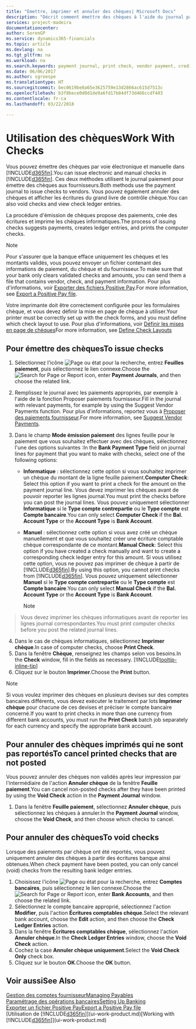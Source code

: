 ```yaml
---
title: "Emettre, imprimer et annuler des chèques| Microsoft Docs"
description: "Décrit comment émettre des chèques à l'aide du journal paiement, imprimer des chèques, et annuler ou afficher les écritures du grand livre de contrôle chèque dans Finance and Operations, Business edition."
services: project-madeira
documentationcenter: 
author: SorenGP
ms.service: dynamics365-financials
ms.topic: article
ms.devlang: na
ms.tgt_pltfrm: na
ms.workload: na
ms.search.keywords: payment journal, print check, vendor payment, creditor, debt, balance due, AP
ms.date: 06/06/2017
ms.author: sgroespe
ms.translationtype: HT
ms.sourcegitcommit: bec0619be0a65e3625759e13d2866ac615d7513c
ms.openlocfilehash: b3f8bece0d0d1de9a6fd17b84df73d466ccdf403
ms.contentlocale: fr-ca
ms.lasthandoff: 03/22/2018

---
```

# <a name="work-with-checks"></a><span data-ttu-id="2359e-103">Utilisation des chèques</span><span class="sxs-lookup"><span data-stu-id="2359e-103">Work With Checks</span></span>
<span data-ttu-id="2359e-104">Vous pouvez émettre des chèques par voie électronique et manuelle dans [!INCLUDE[d365fin](includes/d365fin_md.md)].</span><span class="sxs-lookup"><span data-stu-id="2359e-104">You can issue electronic and manual checks in [!INCLUDE[d365fin](includes/d365fin_md.md)].</span></span> <span data-ttu-id="2359e-105">Ces deux méthodes utilisent le journal paiement pour émettre des chèques aux fournisseurs.</span><span class="sxs-lookup"><span data-stu-id="2359e-105">Both methods use the payment journal to issue checks to vendors.</span></span> <span data-ttu-id="2359e-106">Vous pouvez également annuler des chèques et afficher les écritures du grand livre de contrôle chèque.</span><span class="sxs-lookup"><span data-stu-id="2359e-106">You can also void checks and view check ledger entries.</span></span>

<span data-ttu-id="2359e-107">La procédure d'émission de chèques propose des paiements, crée des écritures et imprime les chèques informatiques.</span><span class="sxs-lookup"><span data-stu-id="2359e-107">The process of issuing checks suggests payments, creates ledger entries, and prints the computer checks.</span></span>

> [!NOTE]  
>   <span data-ttu-id="2359e-108">Pour s'assurer que la banque efface uniquement les chèques et les montants validés, vous pouvez envoyer un fichier contenant des informations de paiement, du chèque et du fournisseur.</span><span class="sxs-lookup"><span data-stu-id="2359e-108">To make sure that your bank only clears validated checks and amounts, you can send them a file that contains vendor, check, and payment information.</span></span> <span data-ttu-id="2359e-109">Pour plus d'informations, voir [Exporter des fichiers Positive Pay](finance-how-positive-pay.md).</span><span class="sxs-lookup"><span data-stu-id="2359e-109">For more information, see [Export a Positive Pay file](finance-how-positive-pay.md).</span></span>

<span data-ttu-id="2359e-110">Votre imprimante doit être correctement configurée pour les formulaires chèque, et vous devez définir la mise en page de chèque à utiliser.</span><span class="sxs-lookup"><span data-stu-id="2359e-110">Your printer must be correctly set up with the check forms, and you must define which check layout to use.</span></span> <span data-ttu-id="2359e-111">Pour plus d'informations, voir [Définir les mises en page de chèques](finance-how-define-check-layouts.md)</span><span class="sxs-lookup"><span data-stu-id="2359e-111">For more information, see [Define Check Layouts](finance-how-define-check-layouts.md)</span></span>

## <a name="to-issue-checks"></a><span data-ttu-id="2359e-112">Pour émettre des chèques</span><span class="sxs-lookup"><span data-stu-id="2359e-112">To issue checks</span></span>
1. <span data-ttu-id="2359e-113">Sélectionnez l'icône ![Page ou état pour la recherche](media/ui-search/search_small.png "Page ou état pour la recherche"), entrez **Feuilles paiement**, puis sélectionnez le lien connexe.</span><span class="sxs-lookup"><span data-stu-id="2359e-113">Choose the ![Search for Page or Report](media/ui-search/search_small.png "Search for Page or Report icon") icon, enter **Payment Journals**, and then choose the related link.</span></span>
2. <span data-ttu-id="2359e-114">Remplissez le journal avec les paiements appropriés, par exemple à l'aide de la fonction Proposer paiements fournisseur.</span><span class="sxs-lookup"><span data-stu-id="2359e-114">Fill in the journal with relevant payments, for example by using the Suggest Vendor Payments function.</span></span> <span data-ttu-id="2359e-115">Pour plus d'informations, reportez vous à [Proposer des paiements fournisseur](payables-how-suggest-vendor-payments.md).</span><span class="sxs-lookup"><span data-stu-id="2359e-115">For more information, see [Suggest Vendor Payments](payables-how-suggest-vendor-payments.md).</span></span>
3. <span data-ttu-id="2359e-116">Dans le champ **Mode émission paiement** des lignes feuille pour le paiement que vous souhaitez effectuer avec des chèques, sélectionnez l'une des options suivantes :</span><span class="sxs-lookup"><span data-stu-id="2359e-116">In the **Bank Payment Type** field on journal lines for payment that you want to make with checks, select one of the following options:</span></span>

   * <span data-ttu-id="2359e-117">**Informatique** : sélectionnez cette option si vous souhaitez imprimer un chèque du montant de la ligne feuille paiement.</span><span class="sxs-lookup"><span data-stu-id="2359e-117">**Computer Check**: Select this option if you want to print a check for the amount on the payment journal line.</span></span> <span data-ttu-id="2359e-118">Vous devez imprimer les chèques avant de pouvoir reporter les lignes journal.</span><span class="sxs-lookup"><span data-stu-id="2359e-118">You must print the checks before you can post the journal lines.</span></span> <span data-ttu-id="2359e-119">Vous pouvez uniquement sélectionner **Informatique** si le **Type compte contrepartie** ou le **Type compte** est **Compte bancaire**.</span><span class="sxs-lookup"><span data-stu-id="2359e-119">You can only select **Computer Check** if the **Bal. Account Type** or the **Account Type** is **Bank Account**.</span></span>
   * <span data-ttu-id="2359e-120">**Manuel** : sélectionnez cette option si vous avez créé un chèque manuellement et que vous souhaitez créer une écriture comptable chèque correspondante de ce montant.</span><span class="sxs-lookup"><span data-stu-id="2359e-120">**Manual Check**: Select this option if you have created a check manually and want to create a corresponding check ledger entry for this amount.</span></span> <span data-ttu-id="2359e-121">Si vous utilisez cette option, vous ne pouvez pas imprimer de chèque à partir de [!INCLUDE[d365fin](includes/d365fin_md.md)].</span><span class="sxs-lookup"><span data-stu-id="2359e-121">By using this option, you cannot print checks from [!INCLUDE[d365fin](includes/d365fin_md.md)].</span></span> <span data-ttu-id="2359e-122">Vous pouvez uniquement sélectionner **Manuel** si le **Type compte contrepartie** ou le **Type compte** est **Compte bancaire**.</span><span class="sxs-lookup"><span data-stu-id="2359e-122">You can only select **Manual Check** if the **Bal. Account Type** or the **Account Type** is **Bank Account**.</span></span>

     > [!NOTE]  
>   <span data-ttu-id="2359e-123">Vous devez imprimer les chèques informatiques avant de reporter les lignes journal correspondantes.</span><span class="sxs-lookup"><span data-stu-id="2359e-123">You must print computer checks before you post the related journal lines.</span></span>
4. <span data-ttu-id="2359e-124">Dans le cas de chèques informatiques, sélectionnez **Imprimer chèque**.</span><span class="sxs-lookup"><span data-stu-id="2359e-124">In case of computer checks, choose **Print Check**.</span></span>
5. <span data-ttu-id="2359e-125">Dans la fenêtre **Chèque**, renseignez les champs selon vos besoins.</span><span class="sxs-lookup"><span data-stu-id="2359e-125">In the **Check** window, fill in the fields as necessary.</span></span> [!INCLUDE[tooltip-inline-tip](includes/tooltip-inline-tip_md.md)]
6. <span data-ttu-id="2359e-126">Cliquez sur le bouton **Imprimer**.</span><span class="sxs-lookup"><span data-stu-id="2359e-126">Choose the **Print** button.</span></span>

> [!NOTE]  
>   <span data-ttu-id="2359e-127">Si vous voulez imprimer des chèques en plusieurs devises sur des comptes bancaires différents, vous devez exécuter le traitement par lots **Imprimer chèque** pour chacune de ces devises et préciser le compte bancaire concerné.</span><span class="sxs-lookup"><span data-stu-id="2359e-127">If you want to print checks in more than one currency from different bank accounts, you must run the **Print Check** batch job separately for each currency and specify the appropriate bank account.</span></span>

## <a name="to-cancel-printed-checks-that-are-not-posted"></a><span data-ttu-id="2359e-128">Pour annuler des chèques imprimés qui ne sont pas reportés</span><span class="sxs-lookup"><span data-stu-id="2359e-128">To cancel printed checks that are not posted</span></span>
<span data-ttu-id="2359e-129">Vous pouvez annuler des chèques non validés après leur impression par l'intermédiaire de l'action **Annuler chèque** de la fenêtre **Feuille paiement**.</span><span class="sxs-lookup"><span data-stu-id="2359e-129">You can cancel non-posted checks after they have been printed by using the **Void Check** action in the **Payment Journal** window.</span></span>

1. <span data-ttu-id="2359e-130">Dans la fenêtre **Feuille paiement**, sélectionnez **Annuler chèque**, puis sélectionnez les chèques à annuler.</span><span class="sxs-lookup"><span data-stu-id="2359e-130">In the **Payment Journal** window, choose the **Void Check**, and then choose which checks to cancel.</span></span>

## <a name="to-void-checks"></a><span data-ttu-id="2359e-131">Pour annuler des chèques</span><span class="sxs-lookup"><span data-stu-id="2359e-131">To void checks</span></span>
<span data-ttu-id="2359e-132">Lorsque des paiements par chèque ont été reportés, vous pouvez uniquement annuler des chèques à partir des écritures banque ainsi obtenues.</span><span class="sxs-lookup"><span data-stu-id="2359e-132">When check payment have been posted, you can only cancel (void) checks from the resulting bank ledger entries.</span></span>

1. <span data-ttu-id="2359e-133">Choisissez l'icône ![Page ou état pour la recherche](media/ui-search/search_small.png "icône Page ou état pour la recherche"), entrez **Comptes bancaires**, puis sélectionnez le lien connexe.</span><span class="sxs-lookup"><span data-stu-id="2359e-133">Choose the ![Search for Page or Report](media/ui-search/search_small.png "Search for Page or Report icon") icon, enter **Bank Accounts**, and then choose the related link.</span></span>
2. <span data-ttu-id="2359e-134">Sélectionnez le compte bancaire approprié, sélectionnez l'action **Modifier**, puis l'action **Écritures comptables chèque**.</span><span class="sxs-lookup"><span data-stu-id="2359e-134">Select the relevant bank account, choose the **Edit** action, and then choose the **Check Ledger Entries** action.</span></span>
3. <span data-ttu-id="2359e-135">Dans la fenêtre **Écritures comptables chèque**, sélectionnez l'action **Annuler chèque**.</span><span class="sxs-lookup"><span data-stu-id="2359e-135">In the **Check Ledger Entries** window, choose the **Void Check** action.</span></span>
4. <span data-ttu-id="2359e-136">Cochez la case **Annuler chèque uniquement**.</span><span class="sxs-lookup"><span data-stu-id="2359e-136">Select the **Void Check Only** check box.</span></span>
5. <span data-ttu-id="2359e-137">Cliquez sur le bouton **OK**.</span><span class="sxs-lookup"><span data-stu-id="2359e-137">Choose the **OK** button.</span></span>

## <a name="see-also"></a><span data-ttu-id="2359e-138">Voir aussi</span><span class="sxs-lookup"><span data-stu-id="2359e-138">See Also</span></span>
[<span data-ttu-id="2359e-139">Gestion des comptes fournisseur</span><span class="sxs-lookup"><span data-stu-id="2359e-139">Managing Payables</span></span>](payables-manage-payables.md)  
[<span data-ttu-id="2359e-140">Paramétrage des opérations bancaires</span><span class="sxs-lookup"><span data-stu-id="2359e-140">Setting Up Banking</span></span>](bank-setup-banking.md)  
[<span data-ttu-id="2359e-141">Exporter un fichier Positive Pay</span><span class="sxs-lookup"><span data-stu-id="2359e-141">Export a Positive Pay file</span></span>](finance-how-positive-pay.md)  
<span data-ttu-id="2359e-142">[Utilisation de [!INCLUDE[d365fin](includes/d365fin_md.md)]](ui-work-product.md)</span><span class="sxs-lookup"><span data-stu-id="2359e-142">[Working with [!INCLUDE[d365fin](includes/d365fin_md.md)]](ui-work-product.md)</span></span>  

